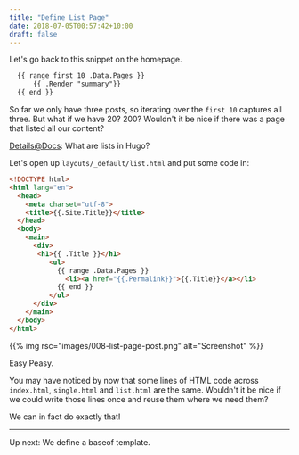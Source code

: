 ```yaml
---
title: "Define List Page"
date: 2018-07-05T00:57:42+10:00
draft: false
---
```



Let's go back to this snippet on the homepage. 

```html
  {{ range first 10 .Data.Pages }}
      {{ .Render "summary"}}
  {{ end }}
```

So far we only have three posts, so iterating over the `first 10` captures all three. But what if we have 20? 200? Wouldn't it be nice if there was a page that listed all our content?

[Details@Docs](https://gohugo.io/templates/lists/): What are lists in Hugo?

Let's open up `layouts/_default/list.html` and put some code in:

```html 
<!DOCTYPE html>
<html lang="en">
  <head>
    <meta charset="utf-8">
    <title>{{.Site.Title}}</title>
  </head>
  <body>
    <main>
      <div>
       <h1>{{ .Title }}</h1>
          <ul>
            {{ range .Data.Pages }}
              <li><a href="{{.Permalink}}">{{.Title}}</a></li>
            {{ end }}
          </ul>
      </div>
    </main>
  </body>
</html>
```

{{% img rsc="images/008-list-page-post.png" alt="Screenshot" %}}

Easy Peasy.

You may have noticed by now that some lines of HTML code across `index.html`, `single.html` and `list.html` are the same. Wouldn't it be nice if we could write those lines once and reuse them where we need them?

We can in fact do exactly that!

---

Up next: We define a baseof template.